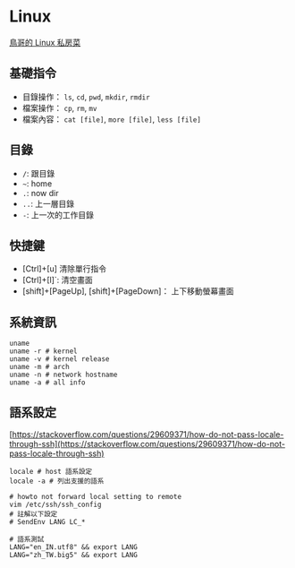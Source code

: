 # Linux

[鳥哥的 Linux 私房菜](http://linux.vbird.org/)

## 基礎指令

* 目錄操作： `ls`, `cd`, `pwd`, `mkdir`, `rmdir`
* 檔案操作： `cp`, `rm`, `mv`
* 檔案內容： `cat [file]`, `more [file]`, `less [file]`

## 目錄

* `/`: 跟目錄
* `~`: home
* `.`: now dir
* `..`: 上一層目錄
* `-`: 上一次的工作目錄

## 快捷鍵

* \[Ctrl\]+\[u\] 清除單行指令
* \[Ctrl\]+\[l\]\`: 清空畫面
* \[shift\]+\[PageUp\], \[shift\]+\[PageDown\]： 上下移動螢幕畫面

## 系統資訊

```text
uname
uname -r # kernel
uname -v # kernel release
uname -m # arch
uname -n # network hostname
uname -a # all info
```

## 語系設定

[https://stackoverflow.com/questions/29609371/how-do-not-pass-locale-through-ssh](https://stackoverflow.com/questions/29609371/how-do-not-pass-locale-through-ssh)

```text
locale # host 語系設定
locale -a # 列出支援的語系

# howto not forward local setting to remote
vim /etc/ssh/ssh_config
# 註解以下設定
# SendEnv LANG LC_*

# 語系測試
LANG="en_IN.utf8" && export LANG
LANG="zh_TW.big5" && export LANG
```

